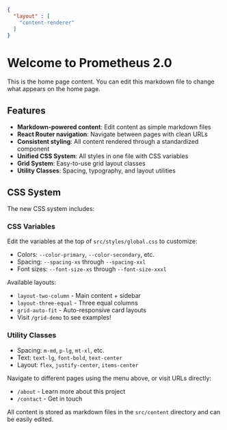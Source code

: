 ```json
{
  "layout" : [
    "content-renderer"
  ]
}
```
# Welcome to Prometheus 2.0

This is the home page content. You can edit this markdown file to change what appears on the home page.

## Features

- **Markdown-powered content**: Edit content as simple markdown files
- **React Router navigation**: Navigate between pages with clean URLs
- **Consistent styling**: All content rendered through a standardized component
- **Unified CSS System**: All styles in one file with CSS variables
- **Grid System**: Easy-to-use grid layout classes
- **Utility Classes**: Spacing, typography, and layout utilities

## CSS System

The new CSS system includes:

### CSS Variables
Edit the variables at the top of `src/styles/global.css` to customize:
- Colors: `--color-primary`, `--color-secondary`, etc.
- Spacing: `--spacing-xs` through `--spacing-xxl`
- Font sizes: `--font-size-xs` through `--font-size-xxxl`

Available layouts:
- `layout-two-column` - Main content + sidebar
- `layout-three-equal` - Three equal columns  
- `grid-auto-fit` - Auto-responsive card layouts
- Visit `/grid-demo` to see examples!

### Utility Classes
- Spacing: `m-md`, `p-lg`, `mt-xl`, etc.
- Text: `text-lg`, `font-bold`, `text-center`
- Layout: `flex`, `justify-center`, `items-center`

Navigate to different pages using the menu above, or visit URLs directly:
- `/about` - Learn more about this project
- `/contact` - Get in touch

All content is stored as markdown files in the `src/content` directory and can be easily edited.

